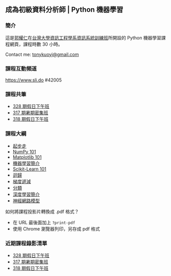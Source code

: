 ## 成為初級資料分析師 | Python 機器學習

### 簡介

這是[郭耀仁](https://www.facebook.com/yaojen.kuo.1)在[台灣大學資訊工程學系資訊系統訓練班](https://www.csie.ntu.edu.tw/train/)所開設的 Python 機器學習課程網頁，課程時數 30 小時。

Contact me: <tonykuoyj@gmail.com>

### 課程互動頻道

<https://www.sli.do> #42005

<!--

### 評分標準

- 70 分即可獲得證書，作業請上傳至 Google 表單
- 作業繳交期限為課程結束後一週內，如遇長假期（春節、連假）則順延

### 作業上傳表單

- [317 期暑期密集班](https://forms.gle/ZVfVRTdwN7wFNUGm8)
- [318 期假日下午班](https://forms.gle/TfqassRizDnH2mCG9)

### 課程 Facebook 群組

<https://www.facebook.com/groups/ntucsietrainpyds/>

--->

### 課程共筆

- [328 期假日下午班](https://colab.research.google.com/drive/17fii27SLcX9U5YJ-oRAxDMn3jokW4lN_?usp=sharing)
- [317 期暑期密集班](https://colab.research.google.com/drive/100aS0WO9VMXXBa7v_-n2chK56YaARE3K)
- [318 期假日下午班](https://colab.research.google.com/drive/16jLjtaPbQN8xKrg3HEb2o8wxGBhsoYRG)

### 課程大綱

- [起步走](01-getting-started.slides.html)
- [NumPy 101](02-essential-numpy-for-ml.slides.html)
- [Matplotlib 101](03-essential-matplotlib-for-ml.slides.html)
- [機器學習簡介](02-intro.slides.html)
- [Scikit-Learn 101](03-sklearn-101.slides.html)
- [迴歸](04-regression.slides.html)
- [梯度遞減](05-gradient-descent.slides.html)
- [分類](06-classification.slides.html)
- [深度學習簡介](07-dl-intro.slides.html)
- [神經網路模型](08-nn.slides.html)

如何將課程投影片轉換成 .pdf 格式？
- 在 URL 最後面加上 `?print-pdf`
- 使用 Chrome 瀏覽器列印，另存成 pdf 格式

### 近期課程錄影清單

- [328 期假日下午班]()
- [317 期暑期密集班](https://www.youtube.com/playlist?list=PLEq7iw5uOtuWkWOTr0HsKt8ACbck6HnI0)
- [318 期假日下午班](https://www.youtube.com/playlist?list=PLEq7iw5uOtuUbjWcKQOKhho7CpxkvaMVu)